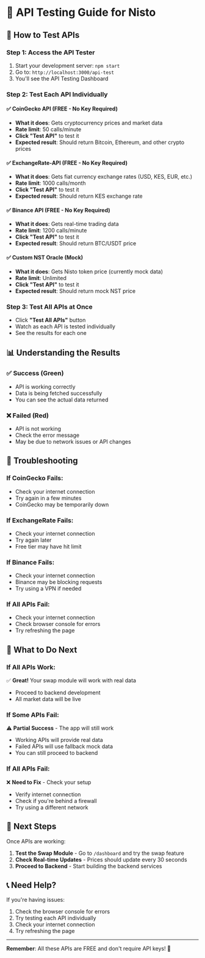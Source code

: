# 🔧 API Testing Guide for Nisto

## 🚀 How to Test APIs

### **Step 1: Access the API Tester**
1. Start your development server: `npm start`
2. Go to: `http://localhost:3000/api-test`
3. You'll see the API Testing Dashboard

### **Step 2: Test Each API Individually**

#### **✅ CoinGecko API (FREE - No Key Required)**
- **What it does**: Gets cryptocurrency prices and market data
- **Rate limit**: 50 calls/minute
- **Click "Test API"** to test it
- **Expected result**: Should return Bitcoin, Ethereum, and other crypto prices

#### **✅ ExchangeRate-API (FREE - No Key Required)**
- **What it does**: Gets fiat currency exchange rates (USD, KES, EUR, etc.)
- **Rate limit**: 1000 calls/month
- **Click "Test API"** to test it
- **Expected result**: Should return KES exchange rate

#### **✅ Binance API (FREE - No Key Required)**
- **What it does**: Gets real-time trading data
- **Rate limit**: 1200 calls/minute
- **Click "Test API"** to test it
- **Expected result**: Should return BTC/USDT price

#### **✅ Custom NST Oracle (Mock)**
- **What it does**: Gets Nisto token price (currently mock data)
- **Rate limit**: Unlimited
- **Click "Test API"** to test it
- **Expected result**: Should return mock NST price

### **Step 3: Test All APIs at Once**
- Click **"Test All APIs"** button
- Watch as each API is tested individually
- See the results for each one

## 📊 Understanding the Results

### **✅ Success (Green)**
- API is working correctly
- Data is being fetched successfully
- You can see the actual data returned

### **❌ Failed (Red)**
- API is not working
- Check the error message
- May be due to network issues or API changes

## 🔧 Troubleshooting

### **If CoinGecko Fails:**
- Check your internet connection
- Try again in a few minutes
- CoinGecko may be temporarily down

### **If ExchangeRate Fails:**
- Check your internet connection
- Try again later
- Free tier may have hit limit

### **If Binance Fails:**
- Check your internet connection
- Binance may be blocking requests
- Try using a VPN if needed

### **If All APIs Fail:**
- Check your internet connection
- Check browser console for errors
- Try refreshing the page

## 🎯 What to Do Next

### **If All APIs Work:**
✅ **Great!** Your swap module will work with real data
- Proceed to backend development
- All market data will be live

### **If Some APIs Fail:**
⚠️ **Partial Success** - The app will still work
- Working APIs will provide real data
- Failed APIs will use fallback mock data
- You can still proceed to backend

### **If All APIs Fail:**
❌ **Need to Fix** - Check your setup
- Verify internet connection
- Check if you're behind a firewall
- Try using a different network

## 🚀 Next Steps

Once APIs are working:
1. **Test the Swap Module** - Go to `/dashboard` and try the swap feature
2. **Check Real-time Updates** - Prices should update every 30 seconds
3. **Proceed to Backend** - Start building the backend services

## 📞 Need Help?

If you're having issues:
1. Check the browser console for errors
2. Try testing each API individually
3. Check your internet connection
4. Try refreshing the page

---

**Remember**: All these APIs are FREE and don't require API keys! 🎉
